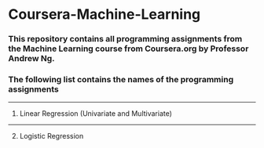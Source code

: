 # Coursera-Machine-Learning

### This repository contains all programming assignments from the Machine Learning course from Coursera.org by Professor Andrew Ng. 

### The following list contains the names of the programming assignments

---
1. Linear Regression (Univariate and Multivariate)
---
2. Logistic Regression
